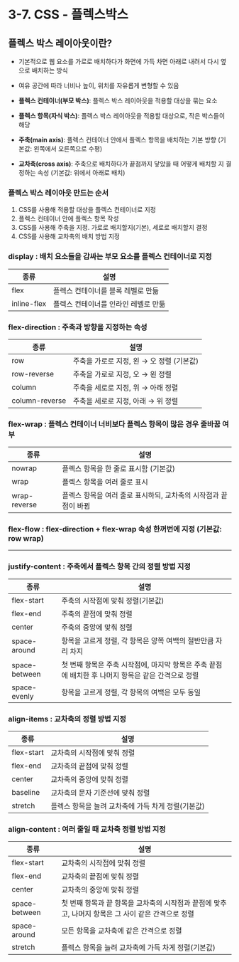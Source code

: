 # 3-7. CSS - 플렉스박스


## 플렉스 박스 레이아웃이란?

- 기본적으로 웹 요소를 가로로 배치하다가 화면에 가득 차면 아래로 내려서 다시 옆으로 배치하는 방식
- 여유 공간에 따라 너비나 높이, 위치를 자유롭게 변형할 수 있음

- **플렉스 컨테이너(부모 박스)**: 플렉스 박스 레이아웃을 적용할 대상을 묶는 요소
- **플렉스 항목(자식 박스)**: 플렉스 박스 레이아웃을 적용할 대상으로, 작은 박스들이 해당
- **주축(main axis)**: 플렉스 컨테이너 안에서 플렉스 항목을 배치하는 기본 방향 (기본값: 왼쪽에서 오른쪽으로 수평)
- **교차축(cross axis)**: 주축으로 배치하다가 끝점까지 닿았을 때 어떻게 배치할 지 결정하는 속성 (기본값: 위에서 아래로 배치)

### 플렉스 박스 레이아웃 만드는 순서

1. CSS를 사용해 적용할 대상을 플렉스 컨테이너로 지정
2. 플렉스 컨테이너 안에 플렉스 항목 작성
3. CSS를 사용해 주축을 지정. 가로로 배치할지(기본), 세로로 배치할지 결정
4. CSS를 사용해 교차축의 배치 방법 지정

### display : 배치 요소들을 감싸는 부모 요소를 플렉스 컨테이너로 지정

| **종류**     | **설명**                          |
|--------------|-----------------------------------|
| flex         | 플렉스 컨테이너를 블록 레벨로 만듦 |
| inline-flex  | 플렉스 컨테이너를 인라인 레벨로 만듦 |

### flex-direction : 주축과 방향을 지정하는 속성

| **종류**        | **설명**                          |
|-----------------|-----------------------------------|
| row             | 주축을 가로로 지정, 왼 → 오 정렬 (기본값) |
| row-reverse     | 주축을 가로로 지정, 오 → 왼 정렬 |
| column          | 주축을 세로로 지정, 위 → 아래 정렬 |
| column-reverse  | 주축을 세로로 지정, 아래 → 위 정렬 |

### flex-wrap : 플렉스 컨테이너 너비보다 플렉스 항목이 많은 경우 줄바꿈 여부

| **종류**        | **설명**                          |
|-----------------|-----------------------------------|
| nowrap          | 플렉스 항목을 한 줄로 표시함 (기본값) |
| wrap            | 플렉스 항목을 여러 줄로 표시 |
| wrap-reverse    | 플렉스 항목을 여러 줄로 표시하되, 교차축의 시작점과 끝점이 바뀜 |

### flex-flow : flex-direction + flex-wrap 속성 한꺼번에 지정 (기본값: row wrap)

---

### justify-content : 주축에서 플렉스 항목 간의 정렬 방법 지정

| **종류**        | **설명**                          |
|-----------------|-----------------------------------|
| flex-start      | 주축의 시작점에 맞춰 정렬(기본값) |
| flex-end        | 주축의 끝점에 맞춰 정렬 |
| center          | 주축의 중앙에 맞춰 정렬 |
| space-around    | 항목을 고르게 정렬, 각 항목은 양쪽 여백의 절반만큼 자리 차지 |
| space-between   | 첫 번째 항목은 주축 시작점에, 마지막 항목은 주축 끝점에 배치한 후 나머지 항목은 같은 간격으로 정렬 |
| space-evenly    | 항목을 고르게 정렬, 각 항목의 여백은 모두 동일 |

### align-items : 교차축의 정렬 방법 지정

| **종류**        | **설명**                          |
|-----------------|-----------------------------------|
| flex-start      | 교차축의 시작점에 맞춰 정렬 |
| flex-end        | 교차축의 끝점에 맞춰 정렬 |
| center          | 교차축의 중앙에 맞춰 정렬 |
| baseline        | 교차축의 문자 기준선에 맞춰 정렬 |
| stretch         | 플렉스 항목을 늘려 교차축에 가득 차게 정렬(기본값) |

### align-content : 여러 줄일 때 교차축 정렬 방법 지정

| **종류**        | **설명**                          |
|-----------------|-----------------------------------|
| flex-start      | 교차축의 시작점에 맞춰 정렬 |
| flex-end        | 교차축의 끝점에 맞춰 정렬 |
| center          | 교차축의 중앙에 맞춰 정렬 |
| space-between   | 첫 번째 항목과 끝 항목을 교차축의 시작점과 끝점에 맞추고, 나머지 항목은 그 사이 같은 간격으로 정렬 |
| space-around    | 모든 항목을 교차축에 같은 간격으로 정렬 |
| stretch         | 플렉스 항목을 늘려 교차축에 가득 차게 정렬(기본값) |
